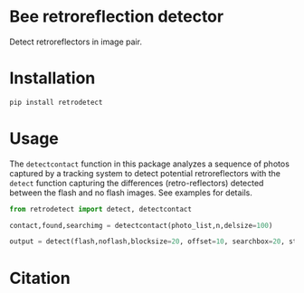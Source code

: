 # Bee retroreflection detector

Detect retroreflectors in image pair.

# Installation

```bash
pip install retrodetect
```

# Usage
The `detectcontact` function in this package analyzes a sequence of photos captured by a tracking system to detect potential retroreflectors with the `detect` function capturing the differences (retro-reflectors) detected between the flash and no flash images.
See examples for details.

```python
from retrodetect import detect, detectcontact

contact,found,searchimg = detectcontact(photo_list,n,delsize=100)

output = detect(flash,noflash,blocksize=20, offset=10, searchbox=20, step=4, searchblocksize=50, ensemblesizesqrt=3, dilate=True,margin=100)
```

# Citation

